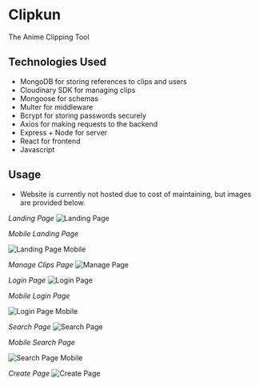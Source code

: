 # Clipkun
The Anime Clipping Tool

## Technologies Used
- MongoDB for storing references to clips and users
- Cloudinary SDK for managing clips
- Mongoose for schemas
- Multer for middleware
- Bcrypt for storing passwords securely
- Axios for making requests to the backend
- Express + Node for server
- React for frontend
- Javascript

## Usage
- Website is currently not hosted due to cost of maintaining, but images are provided below.

*Landing Page*
![Landing Page](https://cdn.discordapp.com/attachments/928022919337103393/1150156204472021154/image.png)

*Mobile Landing Page*

![Landing Page Mobile](https://cdn.discordapp.com/attachments/928022919337103393/1150162370455412866/image.png)

*Manage Clips Page*
![Manage Page](https://cdn.discordapp.com/attachments/928022919337103393/1150161796796252293/image.png)

*Login Page*
![Login Page](https://cdn.discordapp.com/attachments/928022919337103393/1150156374890790992/image.png)

*Mobile Login Page*

![Login Page Mobile](https://cdn.discordapp.com/attachments/928022919337103393/1150162297612939335/image.png)


*Search Page*
![Search Page](https://cdn.discordapp.com/attachments/928022919337103393/1150161188269858847/image.png)

*Mobile Search Page*

![Search Page Mobile](https://cdn.discordapp.com/attachments/928022919337103393/1150163426925084824/image.png)

*Create Page*
![Create Page](https://cdn.discordapp.com/attachments/928022919337103393/1150161347263344813/image.png)





